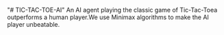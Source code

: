 "# TIC-TAC-TOE-AI" 
An AI agent playing the classic game of Tic-Tac-Toea outperforms a human player.We use Minimax algorithms to make the AI ​​player unbeatable.
